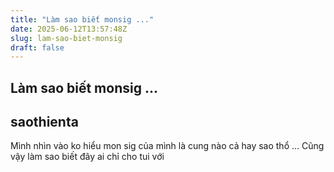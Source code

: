 ```yaml
---
title: "Làm sao biết monsig ..."
date: 2025-06-12T13:57:48Z
slug: lam-sao-biet-monsig
draft: false
---
```


## Làm sao biết monsig ...

## saothienta

Mình nhìn vào ko hiểu mon sig của mình là cung nào cả hay sao thổ ...
Cũng vậy làm sao biết đây ai chỉ cho tui với